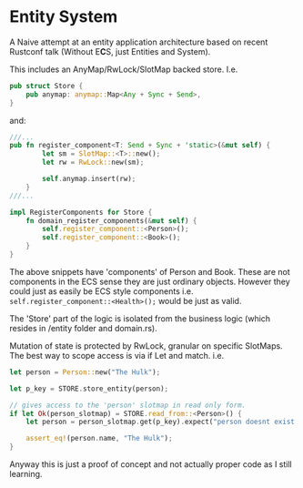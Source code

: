 # Entity System

A Naive attempt at an entity application architecture based on recent Rustconf talk (Without E**C**S, just Entities and System).

This includes an AnyMap/RwLock/SlotMap backed store. I.e.

```rust
pub struct Store {
    pub anymap: anymap::Map<Any + Sync + Send>,
}
```

and:

```rust
///...
pub fn register_component<T: Send + Sync + 'static>(&mut self) {
        let sm = SlotMap::<T>::new();
        let rw = RwLock::new(sm);

        self.anymap.insert(rw);
    }
///...

impl RegisterComponents for Store {
    fn domain_register_components(&mut self) {
        self.register_component::<Person>();
        self.register_component::<Book>();
    }
}
```

The above snippets have 'components' of Person and Book. These are not components in the ECS sense they are just ordinary objects. However they could  just as easily be ECS style components i.e. `self.register_component::<Health>();` would be just as valid.

The 'Store' part of the logic is isolated from the business logic (which resides in /entity folder and domain.rs).

Mutation of state is protected by RwLock, granular on specific SlotMaps.  The best way to scope access is via if Let and match. i.e.

```rust
let person = Person::new("The Hulk");

let p_key = STORE.store_entity(person);

// gives access to the 'person' slotmap in read only form.
if let Ok(person_slotmap) = STORE.read_from::<Person>() {
    let person = person_slotmap.get(p_key).expect("person doesnt exist!");

    assert_eq!(person.name, "The Hulk");
}
```

Anyway this is just a proof of concept and not actually proper code as I still learning.






